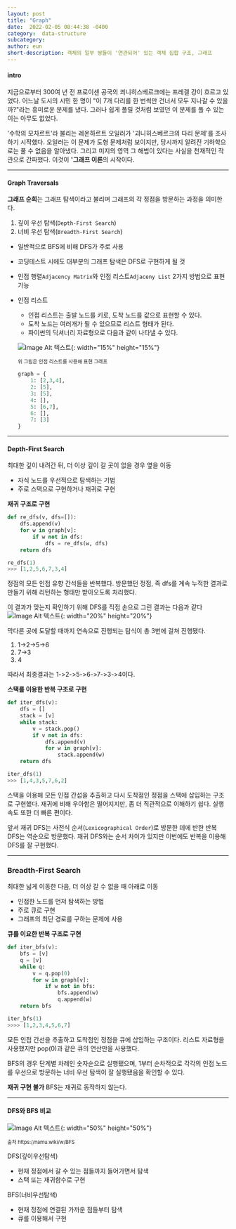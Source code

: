 ```yaml
---
layout: post
title: "Graph"
date:  2022-02-05 08:44:38 -0400
category:  data-structure
subcategory: 
author: eun
short-description: 객체의 일부 쌍들이 '연관되어' 있는 객체 집합 구조, 그래프
---
```


#### intro
지금으로부터 300여 년 전 프로이센 공국의 쾨니히스베르크에는 프레겔 강이 흐르고 있었다.
어느날 도시의 시민 한 명이 "이 7개 다리를 한 번씩만 건너서 모두 지나갈 수 있을까?"라는 흥미로운 문제를 냈다. 
그러나 쉽게 풀릴 것처럼 보였던 이 문제를 풀 수 있는 이는 아무도 없었다.

'수학의 모차르트'라 불리는 레온하르트 오일러가 '괴니히스베르크의 다리 문제'를 조사하기 시작했다.
오일러는 이 문제가 도형 문제처럼 보이지만, 당시까지 알려진 기하학으로는 풀 수 없음을 알아냈다.
그리고 미지의 영역 그 해법이 있다는 사실을 천재적인 작관으로 간파했다. 이것이 **'그래프 이론**의 시작이다.

---

#### Graph Traversals
**그래프 순회**는 그래프 탐색이라고 불리며 그래프의 각 정점을 방문하는 과정을 의미한다. 
1. 깊이 우선 탐색(`Depth-First Search`)
2. 너비 우선 탐색(`Breadth-First Search`)

- 일반적으로 BFS에 비해 DFS가 주로 사용
- 코딩테스트 시에도 대부분의 그래프 탐색은 DFS로 구현하게 될 것
- 인접 행렬`Adjacency Matrix`와 인접 리스트`Adjaceny List` 2가지 방법으로 표현 가능
- 인접 리스트
    + 인접 리스트는 출발 노드를 키로, 도착 노드를 값으로 표현할 수 있다.      
    + 도착 노드는 여러개가 될 수 있으므로 리스트 형태가 된다.     
    + 파이썬의 딕셔너리 자료형으로 다음과 같이 나타낼 수 있다. 

    ![Image Alt 텍스트](/assets/images/ct05_01.png){: width="15%" height="15%"}     
    <p style="font-size: 0.8em">위 그림은 인접 리스트를 사용해 표현 그래프</p>      

    ```python
    graph = {
        1: [2,3,4],
        2: [5],
        3: [5],
        4: [],
        5: [6,7],
        6: [],
        7: [3]
    }
    ```

---

#### Depth-First Search
최대한 깊이 내려간 뒤, 더 이상 깊이 갈 곳이 없을 경우 옆을 이동
- 자식 노드를 우선적으로 탐색하는 기법
- 주로 스택으로 구현하거나 재귀로 구현


**재귀 구조로 구현**
```python
def re_dfs(v, dfs=[]):
    dfs.append(v)
    for w in graph[v]:
        if w not in dfs:
            dfs = re_dfs(w, dfs)
    return dfs

re_dfs(1)
>>> [1,2,5,6,7,3,4]
```
정점의 모든 인접 유향 간석들을 반복했다.
방문했던 정점, 즉 dfs를 계속 누적한 결과로 만들기 위해 리턴하는 형태만 받아오도록 처리했다. 

이 결과가 맞는지 확인하기 위해 DFS를 직접 손으로 그린 결과는 다음과 같다        
![Image Alt 텍스트](/assets/images/ct05_02.png){: width="20%" height="20%"}    

막다른 곳에 도달할 때까지 연속으로 진행되는 탐식이 총 3번에 걸쳐 진행됐다.      
1) 1->2->5->6       
2) 7->3     
3) 4

따라서 최종결과는 1->2->5->6->7->3->4이다.

**스택를 이용한 반복 구조로 구현**
```python
def iter_dfs(v):
    dfs = []
    stack = [v]
    while stack:
        v = stack.pop()
        if v not in dfs:
            dfs.append(v)
            for w in graph[v]:
                stack.append(w)
    return dfs

iter_dfs(1)
>>> [1,4,3,5,7,6,2]
```
스택을 이용해 모든 인접 간섭을 추출하고 다시 도착점인 정점을 스택에 삽입하는 구조로 구현했다.
재귀에 비해 우아함은 떨어지지만, 좀 더 직관적으로 이해하기 쉽다. 
실행 속도 또한 더 빠른 편이다. 

앞서 재귀 DFS는 사전식 순서(`Lexicographical Order`)로 방문한 데에 반한 반복 DFS는 역순으로 방문했다. 재귀 DFS와는 순서 차이가 있지만 이번에도 반복을 이용해 DFS를 잘 구현했다. 

---

### Breadth-First Search
최대한 넓게 이동한 다음, 더 이상 갈 수 없을 때 아래로 이동
- 인접한 노드를 먼저 탐색하는 방법
- 주로 큐로 구현 
- 그래프의 최단 경로를 구하는 문제에 사용

**큐를 이요한 반복 구조로 구현**
```python
def iter_bfs(v):
    bfs = [v]
    q = [v]
    while q:
        v = q.pop(0)
        for w in graph[v]:
            if w not in bfs:
                bfs.append(w)
                q.append(w)
    return bfs

iter_bfs(1)
>>>> [1,2,3,4,5,6,7]
```
모든 인접 간선을 추출하고 도착점인 정점을 큐에 삽입하는 구조이다. 
리스트 자료형을 사용했지만 pop(0)과 같은 큐의 연산만을 사용했다. 

BFS의 경우 단계별 차례인 숫자순으로 실행됐으며, 1부터 순차적으로 각각의 인접 노드를 우선으로 방문하는 너비 우선 탐색이 잘 실행됐음을 확인할 수 있다.

**재귀 구현 불가**
BFS는 재귀로 동작하지 않는다. 

---

#### DFS와 BFS 비교

![Image Alt 텍스트](/assets/images/ct05_03.gif){: width="50%" height="50%"}    
<p style="font-size: 0.8em">출처 https://namu.wiki/w/BFS</p>      

DFS(깊이우선탐색) 
- 현재 정점에서 갈 수 있는 점들까지 들어가면서 탐색
- 스택 또는 재귀함수로 구현

BFS(너비우선탐색)
- 현재 정점에 연결된 가까운 점들부터 탐색
- 큐를 이용해서 구현
